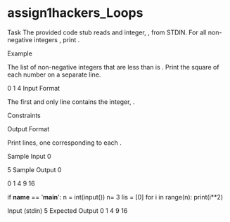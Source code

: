 # assign1hackers_Loops
Task
The provided code stub reads and integer, , from STDIN. For all non-negative integers , print .

Example

The list of non-negative integers that are less than  is . Print the square of each number on a separate line.

0
1
4
Input Format

The first and only line contains the integer, .

Constraints


Output Format

Print  lines, one corresponding to each .

Sample Input 0

5
Sample Output 0

0
1
4
9
16

if __name__ == '__main__':
    n = int(input())
    n= 3
lis = [0]
for i in range(n):
  print(i**2)

  Input (stdin)
5
Expected Output
0
1
4
9
16
